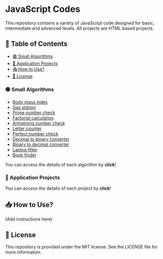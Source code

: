 # JavaScript Codes

This repository contains a variety of JavaScript code designed for basic, intermediate and advanced levels. All projects are HTML based projects.

## 📌 Table of Contents
- [🟢 Small Algorithms](#small-algorithms)
- [🔵 Application Projects](#application-projects)
- [📥 How to Use?](#how-to-use)
- [📜 License](#license)



### 🟢 Small Algorithms 
- [Body mass index](Body-mass-index/)
- [Gas station](Gas-station/)
- [Prime number check](Prime-number-check/)
- [Factorial calculation](Factorial-calculation/)
- [Armstrong number check](Armstrong-number-check/)
- [Letter counter](Letter-counter/)
- [Perfect number check](Perfect-number-check/)
- [Decimal to binary converter](Decimal-to-binary-converter/)
- [Binary to decimal converter](Binary-to-decimal-converter/)
- [Laptop filter](Laptop-filter/)
- [Book finder](Book-finder/)

You can access the details of each algorithm by **click**!

### 🔵 Application Projects  

You can access the details of each project by **click**!

## 📥 How to Use?
(Add instructions here)

## 📜 License
This repository is provided under the MIT license. See the LICENSE file for more information.
